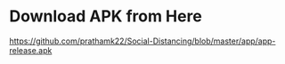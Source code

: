 # Download APK from Here
https://github.com/prathamk22/Social-Distancing/blob/master/app/app-release.apk
